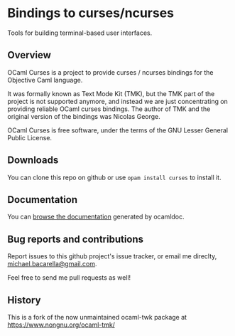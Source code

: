Bindings to curses/ncurses
====

Tools for building terminal-based user interfaces.

Overview
---

OCaml Curses is a project to provide curses / ncurses bindings for the
Objective Caml language.

It was formally known as Text Mode Kit (TMK), but the TMK part of the project
is not supported anymore, and instead we are just concentrating on providing
reliable OCaml curses bindings. The author of TMK and the original version of
the bindings was Nicolas George.

OCaml Curses is free software, under the terms of the GNU Lesser General Public
License. 

Downloads
---

You can clone this repo on github or use `opam install curses` to install it.

Documentation
---

You can [browse the documentation](https://www.nongnu.org/ocaml-tmk/doc/) generated by ocamldoc. 

Bug reports and contributions
---

Report issues to this github project's issue tracker, or email me direclty, michael.bacarella@gmail.com.

Feel free to send me pull requests as well! 


History
---

This is a fork of the now unmaintained ocaml-twk package at https://www.nongnu.org/ocaml-tmk/

